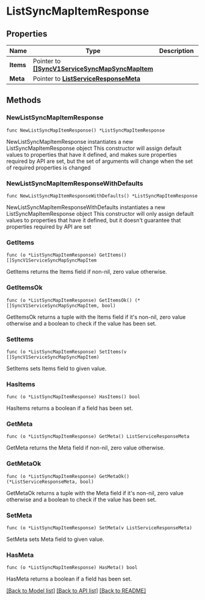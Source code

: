 # ListSyncMapItemResponse

## Properties

Name | Type | Description | Notes
------------ | ------------- | ------------- | -------------
**Items** | Pointer to [**[]SyncV1ServiceSyncMapSyncMapItem**](SyncV1ServiceSyncMapSyncMapItem.md) |  | [optional] 
**Meta** | Pointer to [**ListServiceResponseMeta**](ListServiceResponse_meta.md) |  | [optional] 

## Methods

### NewListSyncMapItemResponse

`func NewListSyncMapItemResponse() *ListSyncMapItemResponse`

NewListSyncMapItemResponse instantiates a new ListSyncMapItemResponse object
This constructor will assign default values to properties that have it defined,
and makes sure properties required by API are set, but the set of arguments
will change when the set of required properties is changed

### NewListSyncMapItemResponseWithDefaults

`func NewListSyncMapItemResponseWithDefaults() *ListSyncMapItemResponse`

NewListSyncMapItemResponseWithDefaults instantiates a new ListSyncMapItemResponse object
This constructor will only assign default values to properties that have it defined,
but it doesn't guarantee that properties required by API are set

### GetItems

`func (o *ListSyncMapItemResponse) GetItems() []SyncV1ServiceSyncMapSyncMapItem`

GetItems returns the Items field if non-nil, zero value otherwise.

### GetItemsOk

`func (o *ListSyncMapItemResponse) GetItemsOk() (*[]SyncV1ServiceSyncMapSyncMapItem, bool)`

GetItemsOk returns a tuple with the Items field if it's non-nil, zero value otherwise
and a boolean to check if the value has been set.

### SetItems

`func (o *ListSyncMapItemResponse) SetItems(v []SyncV1ServiceSyncMapSyncMapItem)`

SetItems sets Items field to given value.

### HasItems

`func (o *ListSyncMapItemResponse) HasItems() bool`

HasItems returns a boolean if a field has been set.

### GetMeta

`func (o *ListSyncMapItemResponse) GetMeta() ListServiceResponseMeta`

GetMeta returns the Meta field if non-nil, zero value otherwise.

### GetMetaOk

`func (o *ListSyncMapItemResponse) GetMetaOk() (*ListServiceResponseMeta, bool)`

GetMetaOk returns a tuple with the Meta field if it's non-nil, zero value otherwise
and a boolean to check if the value has been set.

### SetMeta

`func (o *ListSyncMapItemResponse) SetMeta(v ListServiceResponseMeta)`

SetMeta sets Meta field to given value.

### HasMeta

`func (o *ListSyncMapItemResponse) HasMeta() bool`

HasMeta returns a boolean if a field has been set.


[[Back to Model list]](../README.md#documentation-for-models) [[Back to API list]](../README.md#documentation-for-api-endpoints) [[Back to README]](../README.md)


